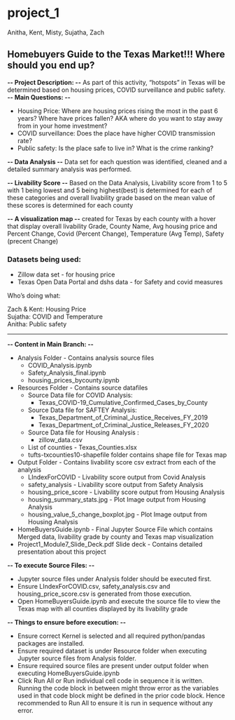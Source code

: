 # project_1
Anitha, Kent, Misty, Sujatha, Zach

## Homebuyers Guide to the Texas Market!!! Where should you end up? <br>

**-- Project Description: --** As part of this activity, “hotspots” in Texas will be determined based on housing prices, COVID surveillance and public safety.<br>
**-- Main Questions: --**
* Housing Price: Where are housing prices rising the most in the past 6 years? Where have prices fallen? AKA where do you want to stay away from in your home investment? 
* COVID surveillance: Does the place have higher COVID transmission rate?
* Public safety: Is the place safe to live in? What is the crime ranking?

**-- Data Analysis --** Data set for each question was identified, cleaned and a detailed summary analysis was performed. 

**-- Livability Score --** Based on the Data Analysis, Livability score from 1 to 5 with 1 being lowest and 5 being highest(best) is determined for each of these categories and overall livability grade based on the mean value of these scores is determined for each county

**-- A visualization map --** created for Texas by each county with a hover that display overall livability Grade, County Name, Avg housing price and Percent Change, Covid (Percent Change), Temperature (Avg Temp), Safety (precent Change)

### Datasets being used:
  * Zillow data set - for housing price
  * Texas Open Data Portal and dshs data - for Safety and covid measures

Who’s doing what:<br>

Zach & Kent: Housing Price<br>
Sujatha: COVID and Temperature <br>
Anitha: Public safety<br>

---

**-- Content in Main Branch: --**
* Analysis Folder - Contains analysis source files <br>
    - COVID_Analysis.ipynb <br>
    - Safety_Analysis_final.ipynb<br>
    - housing_prices_bycounty.ipynb <br>
* Resources Folder - Contains source datafiles<br>
  * Source Data file for COVID Analysis: <br>
    - Texas_COVID-19_Cumulative_Confirmed_Cases_by_County<br>
  * Source Data file for SAFTEY Analysis: <br>
    - Texas_Department_of_Criminal_Justice_Receives_FY_2019 <br>
    - Texas_Department_of_Criminal_Justice_Releases_FY_2020<br>
  * Source Data file for Housing Analysis :<br>
    - zillow_data.csv <br>
  * List of counties - Texas_Counties.xlsx
  * tufts-txcounties10-shapefile folder contains shape file for Texas map
* Output Folder - Contains livability score csv extract from each of the analysis
  * LIndexForCOVID - Livability score output from Covid Analysis
  * safety_analysis - Livability score output from Safety Analysis
  * housing_price_score - Livability score output from Housing Analysis
  * housing_summary_stats.jpg - Plot Image output from Housing Analysis
  * housing_value_5_change_boxplot.jpg - Plot Image output from Housing Analysis
* HomeBuyersGuide.ipynb - Final Jupyter Source File which contains Merged data, livability grade by county and Texas map visualization
* Project1_Module7_Slide_Deck.pdf Slide deck - Contains detailed presentation about this project

**-- To execute Source Files: --**
* Jupyter source files under Analysis folder should be executed first. 
* Ensure LIndexForCOVID.csv, safety_analysis.csv and housing_price_score.csv is generated from those execution.
* Open HomeBuyersGuide.ipynb and execute the source file to view the Texas map with all counties displayed by its livability grade

**-- Things to ensure before execution: --**
* Ensure correct Kernel is selected and all required python/pandas packages are installed.
* Ensure required dataset is under Resource folder when executing Jupyter source files from Analysis folder.
* Ensure required source files are present under output folder when executing HomeBuyersGuide.ipynb  
* Click Run All or Run individual cell code in sequence it is written. Running the code block in between might throw error as the variables used in that code block might be defined in the prior code block. Hence recommended to Run All to ensure it is run in sequence without any error.
